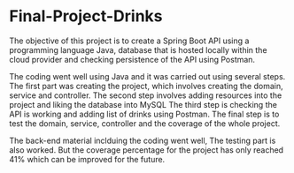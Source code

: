 # Final-Project-Drinks
The objective of this project is to create a Spring Boot API using a programming language Java, database that is hosted locally within the cloud provider and checking persistence of the API using Postman. 

The coding went well using Java and it was carried out using several steps.
The first part was creating the project, which involves creating the domain, service and controller.
The second step involves adding resources into the project and liking the database into MySQL
The third step is checking the API is working and adding list of drinks using Postman.
The final step is to test the domain, service, controller and the coverage of the whole project.

The back-end material inclduing the coding went well, The testing part is also worked. But the coverage percentage for the project has only reached 41% which can be improved for the future. 




